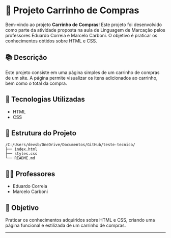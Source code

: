 # 🛒 Projeto Carrinho de Compras

Bem-vindo ao projeto **Carrinho de Compras**! Este projeto foi desenvolvido como parte da atividade proposta na aula de Linguagem de Marcação pelos professores Eduardo Correia e Marcelo Carboni. O objetivo é praticar os conhecimentos obtidos sobre HTML e CSS.

## 📚 Descrição

Este projeto consiste em uma página simples de um carrinho de compras de um site. A página permite visualizar os itens adicionados ao carrinho, bem como o total da compra.

## 🚀 Tecnologias Utilizadas

- HTML
- CSS

## 📂 Estrutura do Projeto

```
/C:/Users/devsb/OneDrive/Documentos/GitHub/teste-tecnico/
├── index.html
├── styles.css
└── README.md
```

## 👨‍🏫 Professores

- Eduardo Correia
- Marcelo Carboni

## 🎯 Objetivo

Praticar os conhecimentos adquiridos sobre HTML e CSS, criando uma página funcional e estilizada de um carrinho de compras.

---